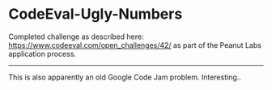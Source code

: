 CodeEval-Ugly-Numbers
=====================

Completed challenge as described here: https://www.codeeval.com/open_challenges/42/ as part of the Peanut Labs application process.

-----

This is also apparently an old Google Code Jam problem. Interesting..
